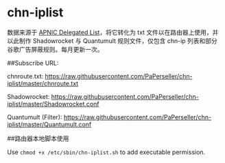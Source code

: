 # chn-iplist
数据来源于 [ APNIC Delegated List](http://ftp.apnic.net/apnic/stats/apnic/delegated-apnic-latest)，将它转化为 txt 文件以在路由器上使用，并以此制作 Shadowrocket 与 Quantumult 规则文件，仅包含 chn-ip 列表和部分谷歌广告屏蔽规则。每月更新一次。

##Subscribe URL: 

chnroute.txt: https://raw.githubusercontent.com/PaPerseller/chn-iplist/master/chnroute.txt

Shadowrocket: https://raw.githubusercontent.com/PaPerseller/chn-iplist/master/Shadowrocket.conf

Quantumult (Filter): https://raw.githubusercontent.com/PaPerseller/chn-iplist/master/Quantumult.conf

##路由器本地脚本使用

Use `chmod +x /etc/sbin/chn-iplist.sh` to add executable permission.
